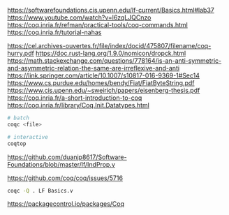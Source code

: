 https://softwarefoundations.cis.upenn.edu/lf-current/Basics.html#lab37
https://www.youtube.com/watch?v=l6zqLJQCnzo
https://coq.inria.fr/refman/practical-tools/coq-commands.html
https://coq.inria.fr/tutorial-nahas

https://cel.archives-ouvertes.fr/file/index/docid/475807/filename/coq-hurry.pdf
https://doc.rust-lang.org/1.9.0/nomicon/dropck.html
https://math.stackexchange.com/questions/778164/is-an-anti-symmetric-and-asymmetric-relation-the-same-are-irreflexive-and-anti
https://link.springer.com/article/10.1007/s10817-016-9369-1#Sec14
https://www.cs.purdue.edu/homes/bendy/Fiat/FiatByteString.pdf
https://www.cis.upenn.edu/~sweirich/papers/eisenberg-thesis.pdf
https://coq.inria.fr/a-short-introduction-to-coq
https://coq.inria.fr/library/Coq.Init.Datatypes.html


```bash
# batch
coqc <file>

# interactive
coqtop
```

https://github.com/duanjp8617/Software-Foundations/blob/master/lf/IndProp.v

<!-- https://github.com/SatyendraBanjare/software-foundations -->
<!-- https://github.com/frankYaohua/software-foundations -->

https://github.com/coq/coq/issues/5716

```bash
coqc -Q . LF Basics.v
```

https://packagecontrol.io/packages/Coq
